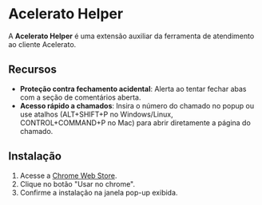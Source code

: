 # Acelerato Helper

A **Acelerato Helper** é uma extensão auxiliar da ferramenta de atendimento ao cliente Acelerato.

## Recursos

- **Proteção contra fechamento acidental**: Alerta ao tentar fechar abas com a seção de comentários aberta.
- **Acesso rápido a chamados**: Insira o número do chamado no popup ou use atalhos (ALT+SHIFT+P no Windows/Linux, CONTROL+COMMAND+P no Mac) para abrir diretamente a página do chamado.

## Instalação

1. Acesse a [Chrome Web Store](https://chromewebstore.google.com/detail/acelerato-helper/lanlcaoldikialljjdbngbpelggnjmab).
2. Clique no botão "Usar no chrome".
3. Confirme a instalação na janela pop-up exibida.
